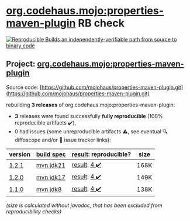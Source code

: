 [org.codehaus.mojo:properties-maven-plugin](https://central.sonatype.com/artifact/org.codehaus.mojo/properties-maven-plugin/versions) RB check
=======

[![Reproducible Builds](https://reproducible-builds.org/images/logos/rb.svg) an independently-verifiable path from source to binary code](https://reproducible-builds.org/)

## Project: [org.codehaus.mojo:properties-maven-plugin](https://central.sonatype.com/artifact/org.codehaus.mojo/properties-maven-plugin/versions)

Source code: [https://github.com/mojohaus/properties-maven-plugin.git](https://github.com/mojohaus/properties-maven-plugin.git)

rebuilding **3 releases** of org.codehaus.mojo:properties-maven-plugin:
- **3** releases were found successfully **fully reproducible** (100% reproducible artifacts :heavy_check_mark:),
- 0 had issues (some unreproducible artifacts :warning:, see eventual :mag: diffoscope and/or :memo: issue tracker links):

| version | [build spec](/BUILDSPEC.md) | [result](https://reproducible-builds.org/docs/jvm/): reproducible? | size |
| -- | --------- | ------ | -- |
| [1.2.1](https://central.sonatype.com/artifact/org.codehaus.mojo/properties-maven-plugin/1.2.1/pom) | [mvn jdk21](properties-maven-plugin-1.2.1.buildspec) | [result](properties-maven-plugin-1.2.1.buildinfo): [4 :heavy_check_mark: ](properties-maven-plugin-1.2.1.buildcompare) | 168K |
| [1.2.0](https://central.sonatype.com/artifact/org.codehaus.mojo/properties-maven-plugin/1.2.0/pom) | [mvn jdk17](properties-maven-plugin-1.2.0.buildspec) | [result](properties-maven-plugin-1.2.0.buildinfo): [4 :heavy_check_mark: ](properties-maven-plugin-1.2.0.buildcompare) | 149K |
| [1.1.0](https://central.sonatype.com/artifact/org.codehaus.mojo/properties-maven-plugin/1.1.0/pom) | [mvn jdk8](properties-maven-plugin-1.1.0.buildspec) | [result](properties-maven-plugin-1.1.0.buildinfo): [4 :heavy_check_mark: ](properties-maven-plugin-1.1.0.buildcompare) | 138K |

<i>(size is calculated without javadoc, that has been excluded from reproducibility checks)</i>
